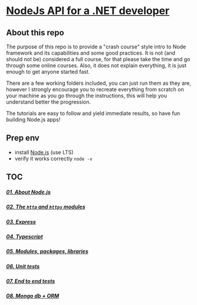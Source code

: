 # [NodeJs API for a .NET developer](https://code.waters.com/bitbucket/users/rovian/repos/nodejs-api-for-a-.net-developer)



## About this repo

The purpose of this repo is to provide a "crash course" style intro to Node framework and its capabilities and some good practices.
It is not (and should not be) considered a full course, for that please take the time and go through some online courses. Also, it does not explain everything, it is just enough to get anyone started fast.

There are a few working folders included, you can just run them as they are, however I strongly encourage you to recreate everything from scratch on your machine as you go through the instructions, this will help you understand better the progression.

The tutorials are easy to follow and yield immediate results, so have fun building Node.js apps!



## Prep env

- install [Node.js](https://nodejs.org/en/) (use LTS)
- verify it works correctly `node -v`



## TOC

##### [01. About Node.js](https://code.waters.com/bitbucket/users/rovian/repos/nodejs-api-for-a-.net-developer/browse/docs/01-about.md)

##### [02. The `http` and `https` modules](https://code.waters.com/bitbucket/users/rovian/repos/nodejs-api-for-a-.net-developer/browse/docs/02-http.md)

##### [03. Express](https://code.waters.com/bitbucket/users/rovian/repos/nodejs-api-for-a-.net-developer/browse/docs/03-express.md)

##### [04. Typescript](https://code.waters.com/bitbucket/users/rovian/repos/nodejs-api-for-a-.net-developer/browse/docs/04-typescript.md)

##### [05. Modules, packages, libraries](https://code.waters.com/bitbucket/users/rovian/repos/nodejs-api-for-a-.net-developer/browse/docs/05-modules-packages-libraries.md)

##### [06. Unit tests](https://code.waters.com/bitbucket/users/rovian/repos/nodejs-api-for-a-.net-developer/browse/docs/06-unit-tests.md)

##### [07. End to end tests](https://code.waters.com/bitbucket/users/rovian/repos/nodejs-api-for-a-.net-developer/browse/docs/07-e2e-tests.md)

##### [08. Mongo db + ORM](https://code.waters.com/bitbucket/users/rovian/repos/nodejs-api-for-a-.net-developer/browse/docs/08-mongodb-orm.md)
